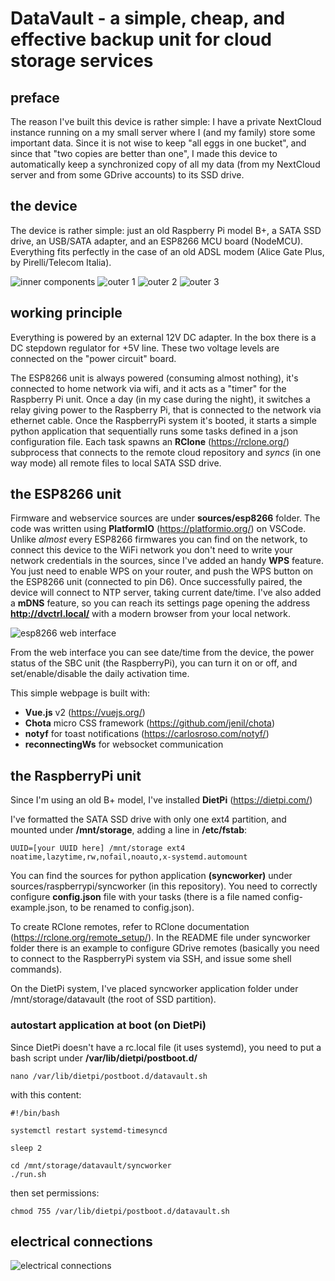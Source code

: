 # DataVault - a simple, cheap, and effective backup unit for cloud storage services

## preface
The reason I've built this device is rather simple: I have a private NextCloud instance running on a my small server where I (and my family) store some important data. Since it is not wise to keep "all eggs in one bucket", and since that "two copies are better than one", I made this device to automatically keep a synchronized copy of all my data (from my NextCloud server and from some GDrive accounts) to its SSD drive.

## the device
The device is rather simple: just an old Raspberry Pi model B+, a SATA SSD drive, an USB/SATA adapter, and an ESP8266 MCU board (NodeMCU).
Everything fits perfectly in the case of an old ADSL modem (Alice Gate Plus, by Pirelli/Telecom Italia).

![](docs/photos/inner_components.png "inner components")
![](docs/photos/1638801944301.jpg "outer 1")
![](docs/photos/1638801944285.jpg "outer 2")
![](docs/photos/1638801944269.jpg "outer 3")

## working principle
Everything is powered by an external 12V DC adapter. In the box there is a DC stepdown regulator for +5V line. These two voltage levels are connected on the "power circuit" board.

The ESP8266 unit is always powered (consuming almost nothing), it's connected to home network via wifi, and it acts as a "timer" for the Raspberry Pi unit. Once a day (in my case during the night), it switches a relay giving power to the Raspberry Pi, that is connected to the network via ethernet cable. Once the RaspberryPi system it's booted, it starts a simple python application that sequentially runs some tasks defined in a json configuration file. Each task spawns an **RClone** (https://rclone.org/) subprocess that connects to the remote cloud repository and *syncs* (in one way mode) all remote files to local SATA SSD drive.

## the ESP8266 unit
Firmware and webservice sources are under **sources/esp8266** folder. The code was written using **PlatformIO** (https://platformio.org/) on VSCode.
Unlike *almost* every ESP8266 firmwares you can find on the network, to connect this device to the WiFi network you don't need to write your network credentials in the sources, since I've added an handy **WPS** feature. You just need to enable WPS on your router, and push the WPS button on the ESP8266 unit (connected to pin D6). Once successfully paired, the device will connect to NTP server, taking current date/time. I've also added a **mDNS** feature, so you can reach its settings page opening the address **http://dvctrl.local/** with a modern browser from your local network.

![](docs/photos/esp8266_web_interface.jpg "esp8266 web interface")

From the web interface you can see date/time from the device, the power status of the SBC unit (the RaspberryPi), you can turn it on or off, and set/enable/disable the daily activation time.

This simple webpage is built with:
 - **Vue.js** v2 (https://vuejs.org/)
 - **Chota** micro CSS framework (https://github.com/jenil/chota)
 - **notyf** for toast notifications (https://carlosroso.com/notyf/)
 - **reconnectingWs** for websocket communication

## the RaspberryPi unit
Since I'm using an old B+ model, I've installed **DietPi** (https://dietpi.com/)

I've formatted the SATA SSD drive with only one ext4 partition, and mounted under **/mnt/storage**, adding a line in **/etc/fstab**:
    
    UUID=[your UUID here] /mnt/storage ext4 noatime,lazytime,rw,nofail,noauto,x-systemd.automount

You can find the sources for python application **(syncworker)** under sources/raspberrypi/syncworker (in this repository). You need to correctly configure **config.json** file with your tasks (there is a file named config-example.json, to be renamed to config.json).

To create RClone remotes, refer to RClone documentation (https://rclone.org/remote_setup/). In the README file under syncworker folder there is an example to configure GDrive remotes (basically you need to connect to the RaspberryPi system via SSH, and issue some shell commands).

On the DietPi system, I've placed syncworker application folder under /mnt/storage/datavault (the root of SSD partition).

### autostart application at boot (on DietPi)
Since DietPi doesn't have a rc.local file (it uses systemd), you need to put a bash script under **/var/lib/dietpi/postboot.d/**

    nano /var/lib/dietpi/postboot.d/datavault.sh

with this content:

    #!/bin/bash

    systemctl restart systemd-timesyncd

    sleep 2

    cd /mnt/storage/datavault/syncworker
    ./run.sh

then set permissions:

    chmod 755 /var/lib/dietpi/postboot.d/datavault.sh


## electrical connections
![](docs/schematics/datavault_schematics_bb.jpg "electrical connections")

